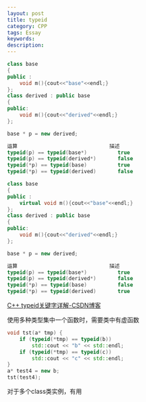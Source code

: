 ```yaml
---
layout: post
title: typeid
category: CPP
tags: Essay
keywords: 
description: 
---
```


```cpp
class base
{
public :
    void m(){cout<<"base"<<endl;}
};
class derived : public base
{
public:
    void m(){cout<<"derived"<<endl;}
};

base * p = new derived;

运算								描述
typeid(p) == typeid(base*)			true
typeid(p) == typeid(derived*)		false
typeid(*p) == typeid(base)			true
typeid(*p) == typeid(derived)		false
```

```cpp
class base
{
public :
    virtual void m(){cout<<"base"<<endl;}
};
class derived : public base
{
public:
    void m(){cout<<"derived"<<endl;}
};

base * p = new derived;

运算								描述
typeid(p) == typeid(base*)			true
typeid(p) == typeid(derived*)		false
typeid(*p) == typeid(base)			false
typeid(*p) == typeid(derived)		true
```

[C++ typeid关键字详解-CSDN博客](https://blog.csdn.net/gatieme/article/details/50947821)

使用多种类型集中一个函数时，需要类中有虚函数

```cpp
void tst(a* tmp) {
    if (typeid(*tmp) == typeid(b))
        std::cout << "b" << std::endl;
    if (typeid(*tmp) == typeid(c))
        std::cout << "c" << std::endl;
}
a* test4 = new b;
tst(test4);
```

对于多个class类实例，有用
